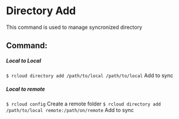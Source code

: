 # Directory Add
This command is used to manage syncronized directory

## Command:

##### Local to Local
`$ rcloud directory add /path/to/local /path/to/local` Add to sync
##### Local to remote
`$ rcloud config` Create a remote folder
`$ rcloud directory add /path/to/local remote:/path/on/remote`  Add to sync